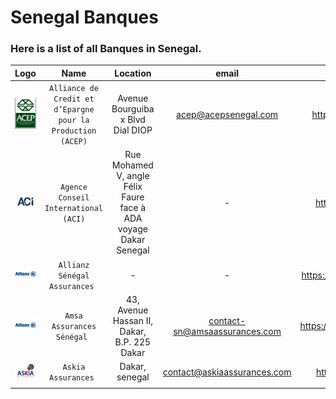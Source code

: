 # Senegal Banques
### Here is a list of all Banques in Senegal.

|              Logo              |                            Name                             |                             Location                             |             email             |               website               |             phone             |
|:------------------------------:|:-----------------------------------------------------------:|:----------------------------------------------------------------:|:-----------------------------:|:-----------------------------------:|:-----------------------------:|
|   ![img.png](assets/img.png)   | `Alliance de Credit et d’Epargne pour la Production (ACEP)` |                Avenue Bourguiba x Blvd Dial DIOP                 |     acep@acepsenegal.com      |     http://www.acepsenegal.com/     | 221338697550/65 - 21338252935 |
| ![img_1.png](assets/img_1.png) |            `Agence Conseil International (ACI)`             | Rue Mohamed V, angle Félix Faure face à ADA voyage Dakar Senegal |               -               |     https://aci-assurances.com/     |         221338220717          |
| ![img_2.png](assets/img_2.png) |                `Allianz Sénégal Assurances `                |                                -                                 |               -               | https://www.allianz.sn/contact.html |               -               |
| ![img_2.png](assets/img_2.png) |                 `Amsa Assurances Sénégal `                  |           43, Avenue Hassan II, Dakar, B.P. 225 Dakar            | contact-sn@amsaassurances.com |  https://amsaassurances.com/web3/   |  221338393600 - 221338393601  |
| ![img.png]( assets/img_3.png)  |                     `Askia Assurances `                     |                          Dakar, senegal                          | contact@askiaassurances.com   |    https://askiaassurances.net/     | 221338894041  - 221776692222  |
|                                |                                                             |                                                                  |                               |                                     |                               |
